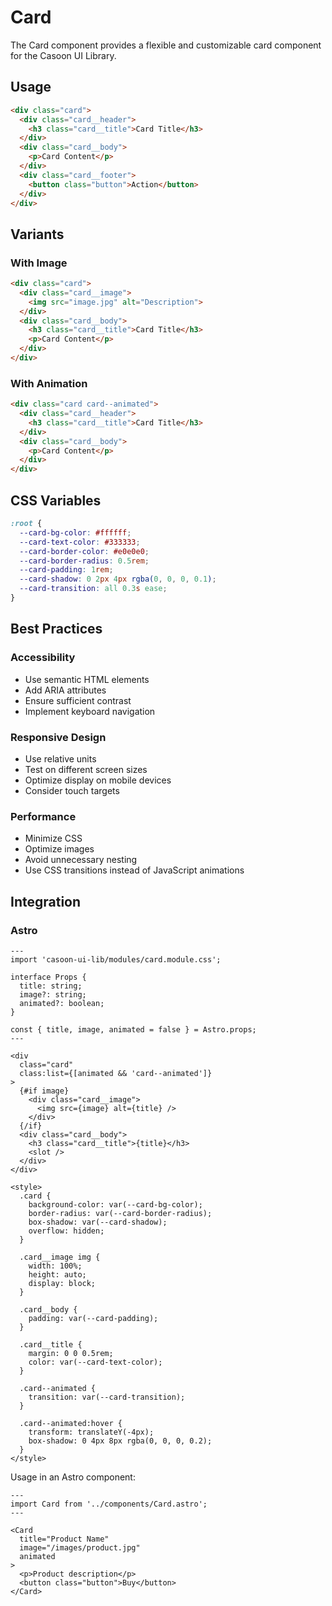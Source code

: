 # Card

The Card component provides a flexible and customizable card component for the Casoon UI Library.

## Usage

```html
<div class="card">
  <div class="card__header">
    <h3 class="card__title">Card Title</h3>
  </div>
  <div class="card__body">
    <p>Card Content</p>
  </div>
  <div class="card__footer">
    <button class="button">Action</button>
  </div>
</div>
```

## Variants

### With Image

```html
<div class="card">
  <div class="card__image">
    <img src="image.jpg" alt="Description">
  </div>
  <div class="card__body">
    <h3 class="card__title">Card Title</h3>
    <p>Card Content</p>
  </div>
</div>
```

### With Animation

```html
<div class="card card--animated">
  <div class="card__header">
    <h3 class="card__title">Card Title</h3>
  </div>
  <div class="card__body">
    <p>Card Content</p>
  </div>
</div>
```

## CSS Variables

```css
:root {
  --card-bg-color: #ffffff;
  --card-text-color: #333333;
  --card-border-color: #e0e0e0;
  --card-border-radius: 0.5rem;
  --card-padding: 1rem;
  --card-shadow: 0 2px 4px rgba(0, 0, 0, 0.1);
  --card-transition: all 0.3s ease;
}
```

## Best Practices

### Accessibility

- Use semantic HTML elements
- Add ARIA attributes
- Ensure sufficient contrast
- Implement keyboard navigation

### Responsive Design

- Use relative units
- Test on different screen sizes
- Optimize display on mobile devices
- Consider touch targets

### Performance

- Minimize CSS
- Optimize images
- Avoid unnecessary nesting
- Use CSS transitions instead of JavaScript animations

## Integration

### Astro

```astro
---
import 'casoon-ui-lib/modules/card.module.css';

interface Props {
  title: string;
  image?: string;
  animated?: boolean;
}

const { title, image, animated = false } = Astro.props;
---

<div 
  class="card"
  class:list={[animated && 'card--animated']}
>
  {#if image}
    <div class="card__image">
      <img src={image} alt={title} />
    </div>
  {/if}
  <div class="card__body">
    <h3 class="card__title">{title}</h3>
    <slot />
  </div>
</div>

<style>
  .card {
    background-color: var(--card-bg-color);
    border-radius: var(--card-border-radius);
    box-shadow: var(--card-shadow);
    overflow: hidden;
  }
  
  .card__image img {
    width: 100%;
    height: auto;
    display: block;
  }
  
  .card__body {
    padding: var(--card-padding);
  }
  
  .card__title {
    margin: 0 0 0.5rem;
    color: var(--card-text-color);
  }
  
  .card--animated {
    transition: var(--card-transition);
  }
  
  .card--animated:hover {
    transform: translateY(-4px);
    box-shadow: 0 4px 8px rgba(0, 0, 0, 0.2);
  }
</style>
```

Usage in an Astro component:

```astro
---
import Card from '../components/Card.astro';
---

<Card 
  title="Product Name"
  image="/images/product.jpg"
  animated
>
  <p>Product description</p>
  <button class="button">Buy</button>
</Card>
``` 